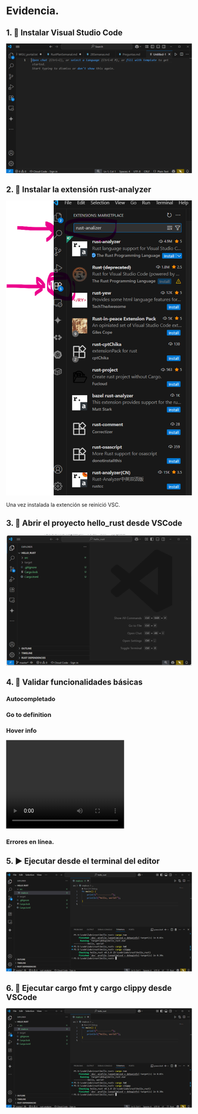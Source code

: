 # Evidencia.
## 1. 🧰 Instalar Visual Studio Code

![Visual Studio Code](img/vsc.png)

## 2. 🧩 Instalar la extensión rust-analyzer
![Visual Studio Code](img/vsc_extenciones.png)

Una vez instalada la extención se reinició VSC.

## 3. 📂 Abrir el proyecto hello_rust desde VSCode
![Visual Studio Code](img/rust_hello_world.png)

## 4. 🧪 Validar funcionalidades básicas

### Autocompletado
### Go to definition
### Hover info

<video src="img/evidenciavsc.mp4" width="320" height="240" controls></video>

### Errores en línea.

## 5. ▶ Ejecutar desde el terminal del editor
![Visual Studio Code](img/vsc_cargo_terminal.png)
## 6. 🎯 Ejecutar cargo fmt y cargo clippy desde VSCode
![Visual Studio Code](img/vsc_cargo_terminal.png)
